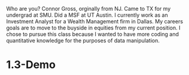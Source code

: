 Who are you? Connor Gross, orginally from NJ. Came to TX for my undergrad at SMU. Did a MSF at UT Austin. I currently work as an Investment Analyst for a Wealth Management firm in Dallas. My careers goals are to move to the buyside in equities from my current position. I chose to pursue this class because I wanted to have more coding and quantitative knowledge for the purposes of data manipulation.
# 1.3-Demo
